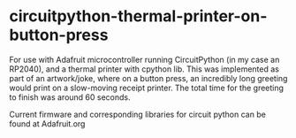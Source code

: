 # circuitpython-thermal-printer-on-button-press
For use with Adafruit microcontroller running CircuitPython (in my case an RP2040), and a thermal printer with cpython lib. This was implemented as part of an artwork/joke, where on a button press, an incredibly long greeting would print on a slow-moving receipt printer. The total time for the greeting to finish was around 60 seconds. 

Current firmware and corresponding libraries for circuit python can be found at Adafruit.org

